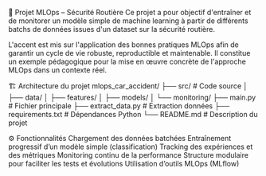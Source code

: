 🚦 Projet MLOps – Sécurité Routière
Ce projet a pour objectif d'entraîner et de monitorer un modèle simple de machine learning à partir de différents batchs de données issues d'un dataset sur la sécurité routière.

L'accent est mis sur l'application des bonnes pratiques MLOps afin de garantir un cycle de vie robuste, reproductible et maintenable. Il constitue un exemple pédagogique pour la mise en œuvre concrète de l'approche MLOps dans un contexte réel.

🏗️ Architecture du projet
mlops_car_accident/
├── src/                    # Code source
│   ├── data/
│   ├── features/
│   ├── models/
│   └── monitoring/
├── main.py                 # Fichier principale
├── extract_data.py         # Extraction données
├── requirements.txt        # Dépendances Python
└── README.md               # Description du projet

⚙️ Fonctionnalités
Chargement des données batchées
Entraînement progressif d’un modèle simple (classification)
Tracking des expériences et des métriques
Monitoring continu de la performance
Structure modulaire pour faciliter les tests et évolutions
Utilisation d’outils MLOps (MLflow)
